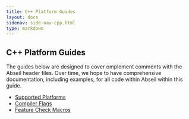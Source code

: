 ```yaml
---
title: C++ Platform Guides
layout: docs
sidenav: side-nav-cpp.html
type: markdown
---
```


## C++ Platform Guides

The guides below are designed to cover omplement comments with the Abseil header files.
Over time, we hope to have comprehensive documentation, including examples, for
all code within Abseil within this guide.

* [Supported Platforms](platforms)
* [Compiler Flags](compilers)
* [Feature Check Macros](feature_checks)